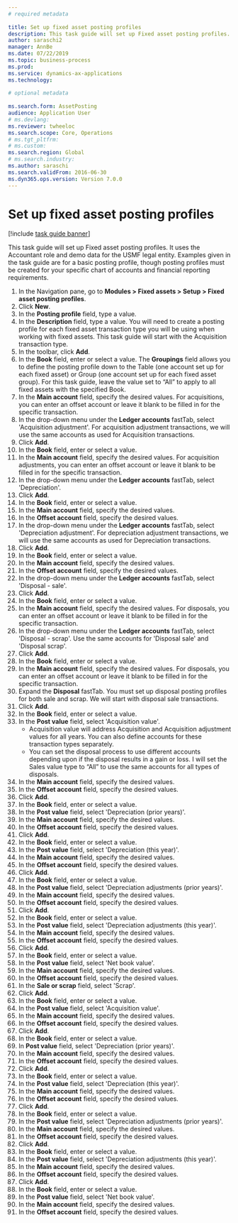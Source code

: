 ```yaml
--- 
# required metadata 
 
title: Set up fixed asset posting profiles
description: This task guide will set up Fixed asset posting profiles. 
author: saraschi2
manager: AnnBe 
ms.date: 07/22/2019
ms.topic: business-process 
ms.prod:  
ms.service: dynamics-ax-applications 
ms.technology:  
 
# optional metadata 
 
ms.search.form: AssetPosting   
audience: Application User 
# ms.devlang:  
ms.reviewer: twheeloc
ms.search.scope: Core, Operations 
# ms.tgt_pltfrm:  
# ms.custom:  
ms.search.region: Global
# ms.search.industry: 
ms.author: saraschi
ms.search.validFrom: 2016-06-30 
ms.dyn365.ops.version: Version 7.0.0 
---
```

# Set up fixed asset posting profiles

[!include [task guide banner](../../includes/task-guide-banner.md)]

This task guide will set up Fixed asset posting profiles.  It uses the Accountant role and demo data for the USMF legal entity.  Examples given in the task guide are for a basic posting profile, though posting profiles must be created for your specific chart of accounts and financial reporting requirements.

1. In the Navigation pane, go to **Modules > Fixed assets > Setup > Fixed asset posting profiles**.
2. Click **New**.
3. In the **Posting profile** field, type a value.
4. In the **Description** field, type a value. You will need to create a posting profile for each fixed asset transaction type you will be using when working with fixed assets. This task guide will start with the Acquisition transaction type.  
5. In the toolbar, click **Add**.
6. In the **Book** field, enter or select a value. The **Groupings** field allows you to define the posting profile down to the Table (one account set up for each fixed asset) or Group (one account set up for each fixed asset group). For this task guide, leave the value set to “All” to apply to all fixed assets with the specified Book.  
7. In the **Main account** field, specify the desired values. For acquisitions, you can enter an offset account or leave it blank to be filled in for the specific transaction.    
8. In the drop-down menu under the **Ledger accounts** fastTab, select 'Acquisition adjustment'. For acquisition adjustment transactions, we will use the same accounts as used for Acquisition transactions.  
9. Click **Add**.
10. In the **Book** field, enter or select a value.
11. In the **Main account** field, specify the desired values. For acquisition adjustments, you can enter an offset account or leave it blank to be filled in for the specific transaction.    
12. In the drop-down menu under the **Ledger accounts** fastTab, select 'Depreciation'.
13. Click **Add**.
14. In the **Book** field, enter or select a value.
15. In the **Main account** field, specify the desired values.
16. In the **Offset account** field, specify the desired values.
17. In the drop-down menu under the **Ledger accounts** fastTab, select 'Depreciation adjustment'. For depreciation adjustment transactions, we will use the same accounts as used for Depreciation transactions.  
18. Click **Add**.
19. In the **Book** field, enter or select a value.
20. In the **Main account** field, specify the desired values.
21. In the **Offset account** field, specify the desired values.
22. In the drop-down menu under the **Ledger accounts** fastTab, select 'Disposal - sale'.
23. Click **Add**.
24. In the **Book** field, enter or select a value.
25. In the **Main account** field, specify the desired values. For disposals, you can enter an offset account or leave it blank to be filled in for the specific transaction.  
26. In the drop-down menu under the **Ledger accounts** fastTab, select 'Disposal - scrap'. Use the same accounts for 'Disposal sale' and 'Disposal scrap'.  
27. Click **Add**.
28. In the **Book** field, enter or select a value.
29. In the **Main account** field, specify the desired values. For disposals, you can enter an offset account or leave it blank to be filled in for the specific transaction.  
30. Expand the **Disposal** fastTab. You must set up disposal posting profiles for both sale and scrap.  We will start with disposal sale transactions.  
31. Click **Add**.
32. In the **Book** field, enter or select a value.
33. In the **Post value** field, select 'Acquisition value'.
    * Acquisition value will address Acquisition and Acquisition adjustment values for all years. You can also define accounts for these transaction types separately.  
    * You can set the disposal process to use different accounts depending upon if the disposal results in a gain or loss. I will set the Sales value type to “All” to use the same accounts for all types of disposals.  
34. In the **Main account** field, specify the desired values.
35. In the **Offset account** field, specify the desired values.
36. Click **Add**.
37. In the **Book** field, enter or select a value.
38. In the **Post value** field, select 'Depreciation (prior years)'.  
38. In the **Main account** field, specify the desired values.
39. In the **Offset account** field, specify the desired values.
40. Click **Add**.
41. In the **Book** field, enter or select a value.
42. In the **Post value** field, select 'Depreciation (this year)'.
43. In the **Main account** field, specify the desired values.
44. In the **Offset account** field, specify the desired values.
45. Click **Add**.
46. In the **Book** field, enter or select a value.
47. In the **Post value** field, select 'Depreciation adjustments (prior years)'.
48. In the **Main account** field, specify the desired values.
49. In the **Offset account** field, specify the desired values.
50. Click **Add**.
51. In the **Book** field, enter or select a value.
52. In the **Post value** field, select 'Depreciation adjustments (this year)'.
53. In the **Main account** field, specify the desired values.
54. In the **Offset account** field, specify the desired values.
55. Click **Add**.
56. In the **Book** field, enter or select a value.
57. In the **Post value** field, select 'Net book value'.
58. In the **Main account** field, specify the desired values.
59. In the **Offset account** field, specify the desired values.
60. In the **Sale or scrap** field, select 'Scrap'.
61. Click **Add**.
62. In the **Book** field, enter or select a value.
63. In the **Post value** field, select 'Acquisition value'.
64. In the **Main account** field, specify the desired values.
65. In the **Offset account** field, specify the desired values.
66. Click **Add**.
67. In the **Book** field, enter or select a value.
67. In **Post value** field, select 'Depreciation (prior years)'.  
68. In the **Main account** field, specify the desired values.
69. In the **Offset account** field, specify the desired values.
70. Click **Add**.
71. In the **Book** field, enter or select a value.
72. In the **Post value** field, select 'Depreciation (this year)'.
73. In the **Main account** field, specify the desired values.
74. In the **Offset account** field, specify the desired values.
75. Click **Add**.
76. In the **Book** field, enter or select a value.
77. In the **Post value** field, select 'Depreciation adjustments (prior years)'.
78. In the **Main account** field, specify the desired values.
79. In the **Offset account** field, specify the desired values.
80. Click **Add**.
81. In the **Book** field, enter or select a value.
82. In the **Post value** field, select 'Depreciation adjustments (this year)'.
83. In the **Main account** field, specify the desired values.
84. In the **Offset account** field, specify the desired values.
85. Click **Add**.
86. In the **Book** field, enter or select a value.
87. In the **Post value** field, select 'Net book value'.
88. In the **Main account** field, specify the desired values.
89. In the **Offset account** field, specify the desired values.

